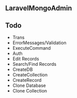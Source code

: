 LaravelMongoAdmin
----------------

## Todo

- Trans
- ErrorMessages/Validation
- ExecuteCommand
- Auth
- Edit Records
- Search/Find Records
- CreateDB
- CreateCollection
- CreateRecord
- Clone Database
- Clone Collection